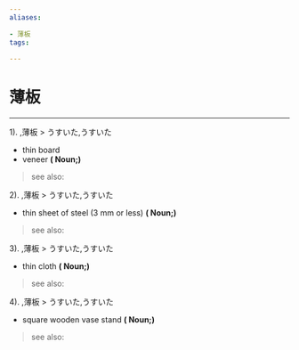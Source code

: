 ```yaml
---
aliases:
    
- 薄板
tags:
    
---
```


# 薄板
---
1).
,薄板 > うすいた,うすいた

- thin board
- veneer
**( Noun;)**
> see also: 
            
2).
,薄板 > うすいた,うすいた

- thin sheet of steel (3 mm or less)
**( Noun;)**
> see also: 
            
3).
,薄板 > うすいた,うすいた

- thin cloth
**( Noun;)**
> see also: 
            
4).
,薄板 > うすいた,うすいた

- square wooden vase stand
**( Noun;)**
> see also: 
            